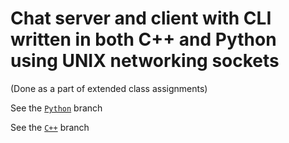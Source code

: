 # Chat server and client with CLI written in both C++ and Python using UNIX networking sockets

(Done as a part of extended class assignments)

See the [`Python`](https://github.com/sidvishnoi/chat-server/tree/python) branch

See the [`C++`](https://github.com/sidvishnoi/chat-server/tree/cpp) branch
